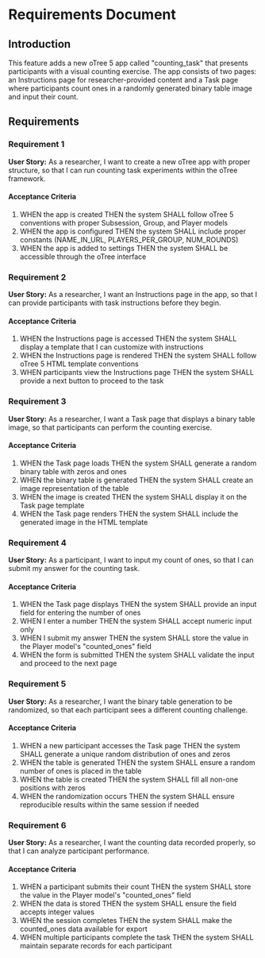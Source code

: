 # Requirements Document

## Introduction

This feature adds a new oTree 5 app called "counting_task" that presents participants with a visual counting exercise. The app consists of two pages: an Instructions page for researcher-provided content and a Task page where participants count ones in a randomly generated binary table image and input their count.

## Requirements

### Requirement 1

**User Story:** As a researcher, I want to create a new oTree app with proper structure, so that I can run counting task experiments within the oTree framework.

#### Acceptance Criteria

1. WHEN the app is created THEN the system SHALL follow oTree 5 conventions with proper Subsession, Group, and Player models
2. WHEN the app is configured THEN the system SHALL include proper constants (NAME_IN_URL, PLAYERS_PER_GROUP, NUM_ROUNDS)
3. WHEN the app is added to settings THEN the system SHALL be accessible through the oTree interface

### Requirement 2

**User Story:** As a researcher, I want an Instructions page in the app, so that I can provide participants with task instructions before they begin.

#### Acceptance Criteria

1. WHEN the Instructions page is accessed THEN the system SHALL display a template that I can customize with instructions
2. WHEN the Instructions page is rendered THEN the system SHALL follow oTree 5 HTML template conventions
3. WHEN participants view the Instructions page THEN the system SHALL provide a next button to proceed to the task

### Requirement 3

**User Story:** As a researcher, I want a Task page that displays a binary table image, so that participants can perform the counting exercise.

#### Acceptance Criteria

1. WHEN the Task page loads THEN the system SHALL generate a random binary table with zeros and ones
2. WHEN the binary table is generated THEN the system SHALL create an image representation of the table
3. WHEN the image is created THEN the system SHALL display it on the Task page template
4. WHEN the Task page renders THEN the system SHALL include the generated image in the HTML template

### Requirement 4

**User Story:** As a participant, I want to input my count of ones, so that I can submit my answer for the counting task.

#### Acceptance Criteria

1. WHEN the Task page displays THEN the system SHALL provide an input field for entering the number of ones
2. WHEN I enter a number THEN the system SHALL accept numeric input only
3. WHEN I submit my answer THEN the system SHALL store the value in the Player model's "counted_ones" field
4. WHEN the form is submitted THEN the system SHALL validate the input and proceed to the next page

### Requirement 5

**User Story:** As a researcher, I want the binary table generation to be randomized, so that each participant sees a different counting challenge.

#### Acceptance Criteria

1. WHEN a new participant accesses the Task page THEN the system SHALL generate a unique random distribution of ones and zeros
2. WHEN the table is generated THEN the system SHALL ensure a random number of ones is placed in the table
3. WHEN the table is created THEN the system SHALL fill all non-one positions with zeros
4. WHEN the randomization occurs THEN the system SHALL ensure reproducible results within the same session if needed

### Requirement 6

**User Story:** As a researcher, I want the counting data recorded properly, so that I can analyze participant performance.

#### Acceptance Criteria

1. WHEN a participant submits their count THEN the system SHALL store the value in the Player model's "counted_ones" field
2. WHEN the data is stored THEN the system SHALL ensure the field accepts integer values
3. WHEN the session completes THEN the system SHALL make the counted_ones data available for export
4. WHEN multiple participants complete the task THEN the system SHALL maintain separate records for each participant